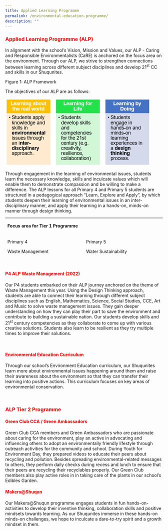```yaml
---
title: Applied Learning Programme
permalink: /environmental-education-programme/
description: ""
---
```

<h3><span style="color: #ff0000;"><strong>Applied Learning Programme (ALP) </strong></span></h3>
<p>In alignment with the school&rsquo;s Vision, Mission and Values, our ALP - Caring and Responsible Environmentalists (CaRE) is anchored on the focus area on the environment. Through our ALP, we strive to strengthen connections between learning across different subject disciplines and develop 21<sup>st</sup> CC and skills in our Shuqunites.</p>


<p>Figure 1: ALP Framework</p>
<p>The objectives of our ALP are as follows:</p>

![](/images/ALP002.jpg)
<p>Through engagement in the learning of environmental issues, students learn the necessary knowledge, skills and inculcate values which will enable them to demonstrate compassion and be willing to make a difference. The ALP lessons for all Primary 4 and Primary 5 students are structured in a pedagogical approach &ldquo;Learn, Explore and Apply&rdquo;, by which students deepen their learning of environmental issues in an inter-disciplinary manner, and apply their learning in a hands-on, minds-on manner through design thinking.</p>
<table style="height: 119px;">
<tbody>
<tr style="height: 41px;">
<td style="height: 41px; width: 630px;" colspan="2">
<p><strong>Focus area for Tier 1 Programme</strong></p>
</td>
</tr>
<tr style="height: 78px;">
<td style="height: 78px; width: 312px;">
<p>Primary 4</p>
<p>Waste Management</p>
</td>
<td style="height: 78px; width: 312px;">
<p>Primary 5</p>
<p>Water Sustainability</p>
</td>
</tr>
</tbody>
</table>
<p>&nbsp;</p>
<h4><span style="color: #ff0000;"><strong>P4 ALP Waste Management (2022)</strong></span></h4>
<p>Our P4 students embarked on their ALP journey anchored on the theme of Waste Management this year. Using the Design Thinking approach, students are able to connect their learning through different subject disciplines such as English, Mathematics, Science, Social Studies, CCE, Art and Music to solve waste management issues. They gain deeper understanding on how they can play their part to save the environment and contribute to building a sustainable nation. Our students develop skills and 21<sup>st</sup> century competencies as they collaborate to come up with various creative solutions. Students also learn to be resilient as they try multiple times to improve their solutions.</p>
<p>&nbsp;</p>
<h4><span style="color: #ff0000;"><strong>Environmental Education Curriculum</strong></span></h4>
<p>Through our school&rsquo;s Environment Education curriculum, our Shuqunites learn more about environmental issues happening around them and raise their awareness about the environment so that they can transfer their learning into positive actions. This curriculum focuses on key areas of environmental conservation.</p>
<p><strong>&nbsp;</strong></p>
<h3><span style="color: #ff0000;"><strong>ALP Tier 2 Programme</strong></span></h3>
<h4><span style="color: #ff0000;"><strong>Green Club CCA / Green Ambassadors</strong></span></h4>
<p>Green Club CCA members and Green Ambassadors who are passionate about caring for the environment, play an active in advocating and influencing others to adopt an environmentally friendly lifestyle through outreach activities for the community and school. During Youth for Environment Day, they prepared videos to educate their peers about recycling and pollution. Besides spreading environmental-related messages to others, they perform daily checks during recess and lunch to ensure that their peers are recycling their recyclables properly. Our Green Club members also play active roles in in taking care of the plants in our school&rsquo;s Edibles Garden.</p>
<h4><span style="color: #ff0000;"><strong>Makers@Shuqun</strong></span></h4>
<p>Our Makers@Shuqun programme engages students in fun hands-on-activities to develop their inventive thinking, collaboration skills and positive mindsets towards learning. As our Shuqunites immerse in these hands-on minds-on challenges, we hope to inculcate a dare-to-try spirit and a growth mindset in them.</p>